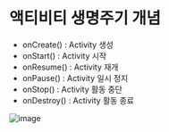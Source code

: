 # 액티비티 생명주기 개념
- onCreate() : Activity 생성
- onStart() : Activity 시작
- onResume() : Activity 재개
- onPause() : Activity 일시 정지
- onStop() : Activity 활동 중단
- onDestroy() : Activity 활동 종료

![image](https://user-images.githubusercontent.com/6762927/82819981-4d97a900-9edc-11ea-88d1-73d14a069d51.png)

